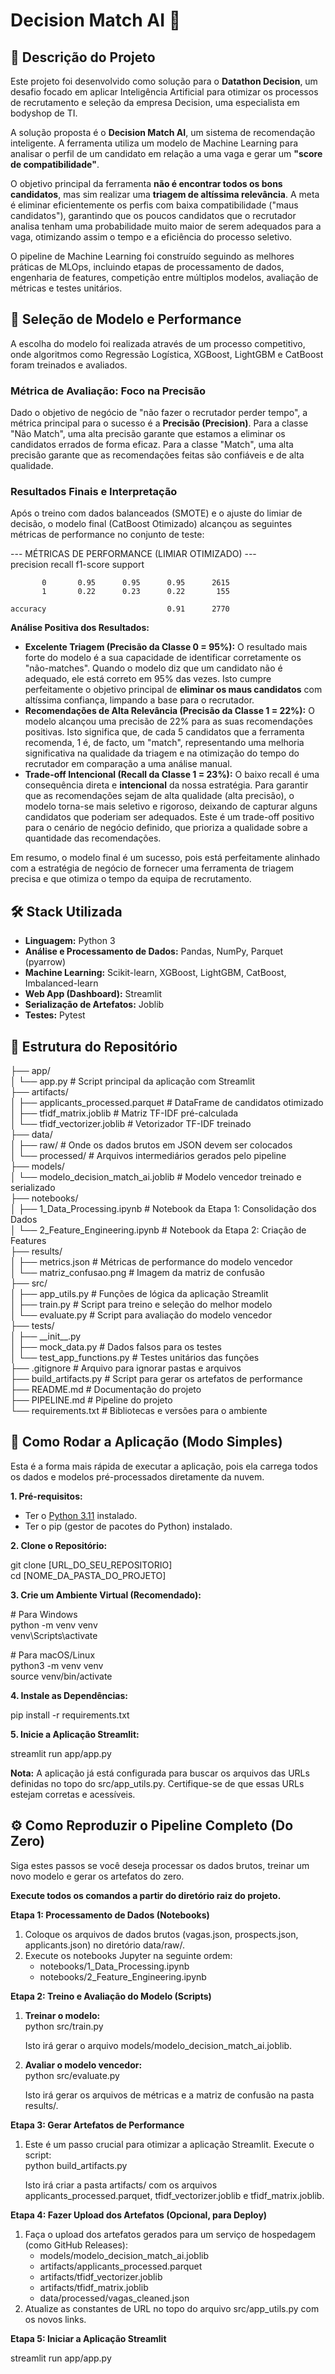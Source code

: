 # **Decision Match AI 🤖**

## **📝 Descrição do Projeto**

Este projeto foi desenvolvido como solução para o **Datathon Decision**, um desafio focado em aplicar Inteligência Artificial para otimizar os processos de recrutamento e seleção da empresa Decision, uma especialista em bodyshop de TI.

A solução proposta é o **Decision Match AI**, um sistema de recomendação inteligente. A ferramenta utiliza um modelo de Machine Learning para analisar o perfil de um candidato em relação a uma vaga e gerar um **"score de compatibilidade"**.

O objetivo principal da ferramenta **não é encontrar todos os bons candidatos**, mas sim realizar uma **triagem de altíssima relevância**. A meta é eliminar eficientemente os perfis com baixa compatibilidade ("maus candidatos"), garantindo que os poucos candidatos que o recrutador analisa tenham uma probabilidade muito maior de serem adequados para a vaga, otimizando assim o tempo e a eficiência do processo seletivo.

O pipeline de Machine Learning foi construído seguindo as melhores práticas de MLOps, incluindo etapas de processamento de dados, engenharia de features, competição entre múltiplos modelos, avaliação de métricas e testes unitários.

## **🎯 Seleção de Modelo e Performance**

A escolha do modelo foi realizada através de um processo competitivo, onde algoritmos como Regressão Logística, XGBoost, LightGBM e CatBoost foram treinados e avaliados.

### **Métrica de Avaliação: Foco na Precisão**

Dado o objetivo de negócio de "não fazer o recrutador perder tempo", a métrica principal para o sucesso é a **Precisão (Precision)**. Para a classe "Não Match", uma alta precisão garante que estamos a eliminar os candidatos errados de forma eficaz. Para a classe "Match", uma alta precisão garante que as recomendações feitas são confiáveis e de alta qualidade.

### **Resultados Finais e Interpretação**

Após o treino com dados balanceados (SMOTE) e o ajuste do limiar de decisão, o modelo final (CatBoost Otimizado) alcançou as seguintes métricas de performance no conjunto de teste:

\--- MÉTRICAS DE PERFORMANCE (LIMIAR OTIMIZADO) \---  
              precision    recall  f1-score   support

           0       0.95      0.95      0.95      2615  
           1       0.22      0.23      0.22       155

    accuracy                           0.91      2770

**Análise Positiva dos Resultados:**

* **Excelente Triagem (Precisão da Classe 0 \= 95%):** O resultado mais forte do modelo é a sua capacidade de identificar corretamente os "não-matches". Quando o modelo diz que um candidato não é adequado, ele está correto em 95% das vezes. Isto cumpre perfeitamente o objetivo principal de **eliminar os maus candidatos** com altíssima confiança, limpando a base para o recrutador.  
* **Recomendações de Alta Relevância (Precisão da Classe 1 \= 22%):** O modelo alcançou uma precisão de 22% para as suas recomendações positivas. Isto significa que, de cada 5 candidatos que a ferramenta recomenda, 1 é, de facto, um "match", representando uma melhoria significativa na qualidade da triagem e na otimização do tempo do recrutador em comparação a uma análise manual.  
* **Trade-off Intencional (Recall da Classe 1 \= 23%):** O baixo recall é uma consequência direta e **intencional** da nossa estratégia. Para garantir que as recomendações sejam de alta qualidade (alta precisão), o modelo torna-se mais seletivo e rigoroso, deixando de capturar alguns candidatos que poderiam ser adequados. Este é um trade-off positivo para o cenário de negócio definido, que prioriza a qualidade sobre a quantidade das recomendações.

Em resumo, o modelo final é um sucesso, pois está perfeitamente alinhado com a estratégia de negócio de fornecer uma ferramenta de triagem precisa e que otimiza o tempo da equipa de recrutamento.

## **🛠️ Stack Utilizada**

* **Linguagem:** Python 3  
* **Análise e Processamento de Dados:** Pandas, NumPy, Parquet (pyarrow)  
* **Machine Learning:** Scikit-learn, XGBoost, LightGBM, CatBoost, Imbalanced-learn  
* **Web App (Dashboard):** Streamlit  
* **Serialização de Artefatos:** Joblib  
* **Testes:** Pytest

## **📂 Estrutura do Repositório**

├── app/  
│   └── app.py                  \# Script principal da aplicação com Streamlit  
├── artifacts/  
│   ├── applicants\_processed.parquet  \# DataFrame de candidatos otimizado  
│   ├── tfidf\_matrix.joblib         \# Matriz TF-IDF pré-calculada  
│   └── tfidf\_vectorizer.joblib     \# Vetorizador TF-IDF treinado  
├── data/  
│   ├── raw/                    \# Onde os dados brutos em JSON devem ser colocados  
│   └── processed/              \# Arquivos intermediários gerados pelo pipeline  
├── models/  
│   └── modelo\_decision\_match\_ai.joblib \# Modelo vencedor treinado e serializado  
├── notebooks/  
│   ├── 1\_Data\_Processing.ipynb     \# Notebook da Etapa 1: Consolidação dos Dados  
│   └── 2\_Feature\_Engineering.ipynb \# Notebook da Etapa 2: Criação de Features  
├── results/  
│   ├── metrics.json            \# Métricas de performance do modelo vencedor  
│   └── matriz\_confusao.png     \# Imagem da matriz de confusão  
├── src/  
│   ├── app\_utils.py            \# Funções de lógica da aplicação Streamlit  
│   ├── train.py                \# Script para treino e seleção do melhor modelo  
│   └── evaluate.py             \# Script para avaliação do modelo vencedor  
├── tests/  
│   ├── \_\_init\_\_.py  
│   ├── mock\_data.py            \# Dados falsos para os testes  
│   └── test\_app\_functions.py   \# Testes unitários das funções  
├── .gitignore                    \# Arquivo para ignorar pastas e arquivos  
├── build\_artifacts.py          \# Script para gerar os artefatos de performance  
├── README.md                     \# Documentação do projeto  
├── PIPELINE.md                   \# Pipeline do projeto  
└── requirements.txt              \# Bibliotecas e versões para o ambiente

## **🚀 Como Rodar a Aplicação (Modo Simples)**

Esta é a forma mais rápida de executar a aplicação, pois ela carrega todos os dados e modelos pré-processados diretamente da nuvem.

**1\. Pré-requisitos:**

* Ter o [Python 3.11](https://www.python.org/downloads/) instalado.  
* Ter o pip (gestor de pacotes do Python) instalado.

**2\. Clone o Repositório:**

git clone \[URL\_DO\_SEU\_REPOSITORIO\]  
cd \[NOME\_DA\_PASTA\_DO\_PROJETO\]

**3\. Crie um Ambiente Virtual (Recomendado):**

\# Para Windows  
python \-m venv venv  
venv\\Scripts\\activate

\# Para macOS/Linux  
python3 \-m venv venv  
source venv/bin/activate

**4\. Instale as Dependências:**

pip install \-r requirements.txt

**5\. Inicie a Aplicação Streamlit:**

streamlit run app/app.py

**Nota:** A aplicação já está configurada para buscar os arquivos das URLs definidas no topo do src/app\_utils.py. Certifique-se de que essas URLs estejam corretas e acessíveis.

## **⚙️ Como Reproduzir o Pipeline Completo (Do Zero)**

Siga estes passos se você deseja processar os dados brutos, treinar um novo modelo e gerar os artefatos do zero.

**Execute todos os comandos a partir do diretório raiz do projeto.**

**Etapa 1: Processamento de Dados (Notebooks)**

1. Coloque os arquivos de dados brutos (vagas.json, prospects.json, applicants.json) no diretório data/raw/.  
2. Execute os notebooks Jupyter na seguinte ordem:  
   * notebooks/1\_Data\_Processing.ipynb  
   * notebooks/2\_Feature\_Engineering.ipynb

**Etapa 2: Treino e Avaliação do Modelo (Scripts)**

1. **Treinar o modelo:**  
   python src/train.py

   Isto irá gerar o arquivo models/modelo\_decision\_match\_ai.joblib.  
2. **Avaliar o modelo vencedor:**  
   python src/evaluate.py

   Isto irá gerar os arquivos de métricas e a matriz de confusão na pasta results/.

**Etapa 3: Gerar Artefatos de Performance**

1. Este é um passo crucial para otimizar a aplicação Streamlit. Execute o script:  
   python build\_artifacts.py

   Isto irá criar a pasta artifacts/ com os arquivos applicants\_processed.parquet, tfidf\_vectorizer.joblib e tfidf\_matrix.joblib.

**Etapa 4: Fazer Upload dos Artefatos (Opcional, para Deploy)**

1. Faça o upload dos artefatos gerados para um serviço de hospedagem (como GitHub Releases):  
   * models/modelo\_decision\_match\_ai.joblib  
   * artifacts/applicants\_processed.parquet  
   * artifacts/tfidf\_vectorizer.joblib  
   * artifacts/tfidf\_matrix.joblib  
   * data/processed/vagas\_cleaned.json  
2. Atualize as constantes de URL no topo do arquivo src/app\_utils.py com os novos links.

**Etapa 5: Iniciar a Aplicação Streamlit**

streamlit run app/app.py  
